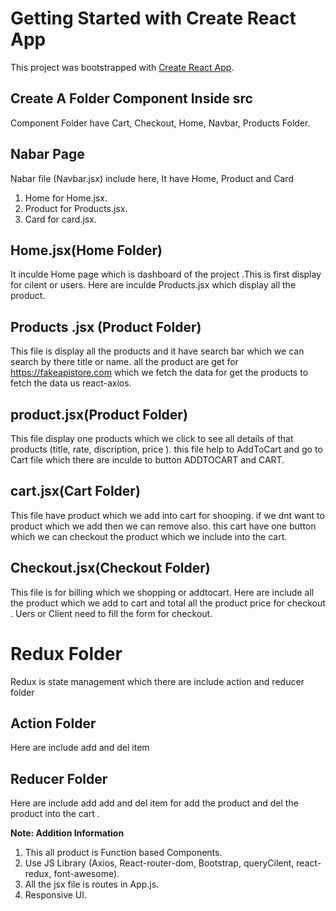 # Getting Started with Create React App

This project was bootstrapped with [Create React App](https://github.com/facebook/create-react-app).

## Create A Folder Component Inside src
 Component Folder have Cart, Checkout, Home, Navbar, Products Folder.

## Nabar Page
Nabar file (Navbar.jsx) include here, It have Home, Product  and Card 
 1. Home for Home.jsx.
 2. Product for Products.jsx.
 3. Card for card.jsx.
 

 ## Home.jsx(Home Folder)
  It inculde Home page which is dashboard of the project .This is first display for cilent or users.
  Here are inculde Products.jsx which display all the product.

  ## Products .jsx (Product Folder)
  This file is display all the products and it have search bar which we can search by there title or name.
   all the product are get for https://fakeapistore.com which we fetch the data for get the products to fetch the data us react-axios.

   ## product.jsx(Product Folder)
   This file display one products which we click to see all details of that products (title, rate, discription, price ). 
   this file help to AddToCart and go to Cart file which there are inculde to button ADDTOCART and CART.

   ## cart.jsx(Cart Folder)
   This file have product which we add into cart for shooping.
   if we dnt want to product which we add then we can remove also. this cart have one button which we can checkout the product which we include into the cart.

   ## Checkout.jsx(Checkout Folder)
   This file is for billing which we shopping or addtocart.
   Here are include all the product which we add to cart and total all the product price for checkout .
   Uers or Client need to fill the form for checkout.

   # Redux Folder 
   Redux is state management which there are include  action and reducer folder 

   ## Action Folder
   Here are include add and del item 

   ## Reducer Folder
   Here are include  add add and del item for add the product and del the product into the cart .

  **Note: Addition Information**
  1. This all product is Function based Components.
  2. Use JS Library (Axios, React-router-dom, Bootstrap, queryCilent, react-redux, font-awesome).
  3. All the jsx file is routes in App.js.
  4. Responsive UI.